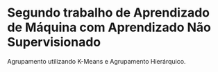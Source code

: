 # Segundo trabalho de Aprendizado de Máquina com Aprendizado Não Supervisionado
Agrupamento utilizando K-Means e Agrupamento Hierárquico.
